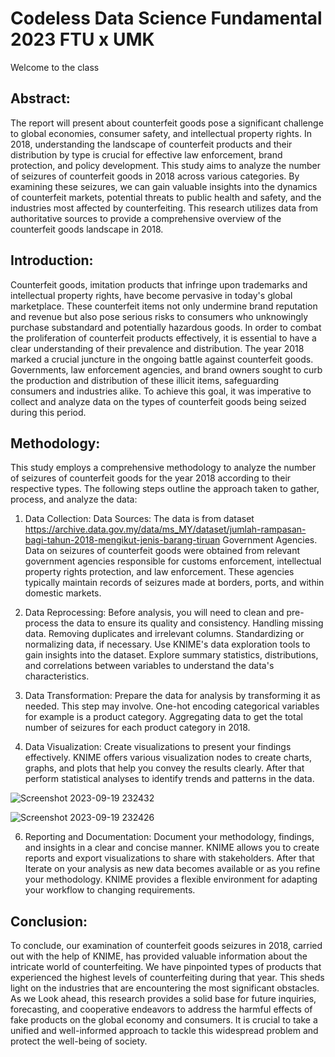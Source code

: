 # Codeless Data Science Fundamental 2023 FTU x UMK

Welcome to the class

## Abstract:
The report will present about counterfeit goods pose a significant challenge to global economies, consumer safety, and intellectual property rights. In 2018, understanding the landscape of counterfeit products and their distribution by type is crucial for effective law enforcement, brand protection, and policy development. This study aims to analyze the number of seizures of counterfeit goods in 2018 across various categories. By examining these seizures, we can gain valuable insights into the dynamics of counterfeit markets, potential threats to public health and safety, and the industries most affected by counterfeiting. This research utilizes data from authoritative sources to provide a comprehensive overview of the counterfeit goods landscape in 2018.

## Introduction:
Counterfeit goods, imitation products that infringe upon trademarks and intellectual property rights, have become pervasive in today's global marketplace. These counterfeit items not only undermine brand reputation and revenue but also pose serious risks to consumers who unknowingly purchase substandard and potentially hazardous goods. In order to combat the proliferation of counterfeit products effectively, it is essential to have a clear understanding of their prevalence and distribution.
The year 2018 marked a crucial juncture in the ongoing battle against counterfeit goods. Governments, law enforcement agencies, and brand owners sought to curb the production and distribution of these illicit items, safeguarding consumers and industries alike. To achieve this goal, it was imperative to collect and analyze data on the types of counterfeit goods being seized during this period.


## Methodology:
This study employs a comprehensive methodology to analyze the number of seizures of counterfeit goods for the year 2018 according to their respective types. The following steps outline the approach taken to gather, process, and analyze the data:

1. Data Collection:
Data Sources: The data is from dataset https://archive.data.gov.my/data/ms_MY/dataset/jumlah-rampasan-bagi-tahun-2018-mengikut-jenis-barang-tiruan 
	Government Agencies. Data on seizures of counterfeit goods were obtained from relevant government agencies responsible for customs enforcement, intellectual property rights protection, and law enforcement. These agencies typically maintain records of seizures made at borders, ports, and within domestic markets.

2. Data Reprocessing:
	Before analysis, you will need to clean and pre-process the data to ensure its quality and consistency. Handling missing data. Removing duplicates and irrelevant columns. Standardizing or normalizing data, if necessary.
	Use KNIME's data exploration tools to gain insights into the dataset. Explore summary statistics, distributions, and correlations between variables to understand the data's characteristics.

3. Data Transformation:
	Prepare the data for analysis by transforming it as needed. This step may involve. One-hot encoding categorical variables for example is a product category. Aggregating data to get the total number of seizures for each product category in 2018.

4. Data Visualization:
	Create visualizations to present your findings effectively. KNIME offers various visualization nodes to create charts, graphs, and plots that help you convey the results clearly. After that perform statistical analyses to identify trends and patterns in the data.

![Screenshot 2023-09-19 232432](https://github.com/mhmmdsyzwxn182/codeless-data-science-fundamental-2023-FTU-x-UMK/assets/93848443/b5b6cf0b-898f-415e-bbb2-056364b615fc)


![Screenshot 2023-09-19 232426](https://github.com/mhmmdsyzwxn182/codeless-data-science-fundamental-2023-FTU-x-UMK/assets/93848443/6d295852-3f6c-4fe0-9bf4-7d761d348184)


6. Reporting and Documentation:
	Document your methodology, findings, and insights in a clear and concise manner. KNIME allows you to create reports and export visualizations to share with stakeholders. After that Iterate on your analysis as new data becomes available or as you refine your methodology. KNIME provides a flexible environment for adapting your workflow to changing requirements.

## Conclusion:
To conclude, our examination of counterfeit goods seizures in 2018, carried out with the help of KNIME, has provided valuable information about the intricate world of counterfeiting. We have pinpointed types of products that experienced the highest levels of counterfeiting during that year. This sheds light on the industries that are encountering the most significant obstacles. As we Look ahead, this research provides a solid base for future inquiries, forecasting, and cooperative endeavors to address the harmful effects of fake products on the global economy and consumers. It is crucial to take a unified and well-informed approach to tackle this widespread problem and protect the well-being of society.
